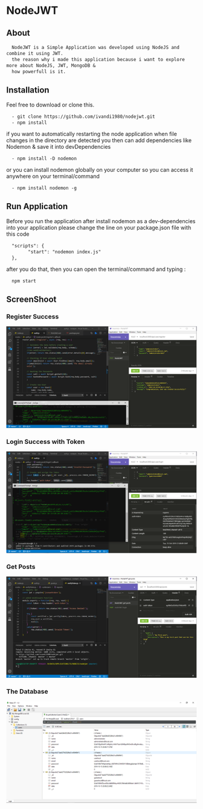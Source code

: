 # NodeJWT

## About 

      NodeJWT is a Simple Application was developed using NodeJS and combine it using JWT.
      the reason why i made this application because i want to explore more about NodeJS, JWT, MongoDB &
      how powerfull is it.


## Installation

Feel free to download or clone this.

      - git clone https://github.com/ivandi1980/nodejwt.git
      - npm install

if you want to automatically restarting the node application when file changes in the directory 
are detected you then can add dependencies like Nodemon & save it into devDependencies
      
      - npm install -D nodemon
      
or you can install nodemon globally on your computer so you can access it anywhere on your terminal/command

      - npm install nodemon -g

## Run Application

Before you run the application after install nodemon as a dev-dependencies into your application please change the line on your package.json file with this code

      "scripts": {
            "start": "nodemon index.js"
      },

after you do that, then you can open the terminal/command and typing :

      npm start

## ScreenShoot

### Register Success
![Dashboard](captured/Capture_success.png "This is the Insomnia captured")

### Login Success with Token
![Dashboard](captured/Capture_token.png "This is the Token captured")

### Get Posts
![Dashboard](captured/Capture_get_posts.png "This Get Posts captured")

### The Database
![Dashboard](captured/Capture_databases.png "This is the MongoDB captured")

